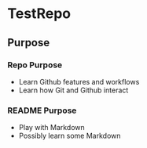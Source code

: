 # TestRepo

## Purpose

### Repo Purpose

- Learn Github features and workflows
- Learn how Git and Github interact

### README Purpose

- Play with Markdown
- Possibly learn some Markdown
